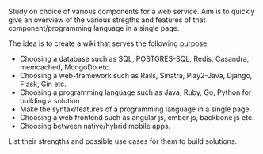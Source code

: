 Study on choice of various components for a web service. 
Aim is to quickly give an overview of the various stregths and features of that component/programming language in a single page.

The idea is to create a wiki that serves the following purpose,
* Choosing a database such as SQL, POSTGRES-SQL, Redis, Casandra, memcached, MongoDb etc.
* Choosing a web-framework such as Rails, Sinatra, Play2-Java, Django, Flask, Gin etc.
* Choosing a programming language such as Java, Ruby, Go, Python for building a solution
* Make the syntax/features of a programming language in a single page.
* Choosing a web frontend such as angular js, ember js, backbone js etc.
* Choosing between native/hybrid mobile apps.

List their strengths and possible use cases for them to build solutions.

